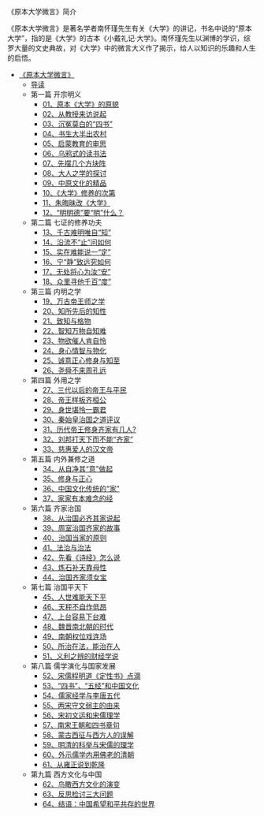 《原本大学微言》简介

《原本大学微言》是著名学者南怀瑾先生有关《大学》的讲记，书名中说的“原本大学”，指的是《大学》的古本《小戴礼记·大学》。南怀瑾先生以渊博的学识，综罗大量的文史典故，对《大学》中的微言大义作了揭示，给人以知识的乐趣和人生的启悟。

- [《原本大学微言》](儒家/《原本大学微言》/《原本大学微言》.md)
  - [导读](儒家/《原本大学微言》/导读.md)
  - 第一篇 开宗明义
      - [01、原本《大学》的原貌](儒家/《原本大学微言》/01、原本《大学》的原貌.md)
      - [02、从教授来访说起](儒家/《原本大学微言》/02、从教授来访说起.md)
      - [03、沉冤莫白的“四书”](儒家/《原本大学微言》/03、沉冤莫白的“四书”.md)
      - [04、书生大半出农村](儒家/《原本大学微言》/04、书生大半出农村.md)
      - [05、启蒙教育的审思](儒家/《原本大学微言》/05、启蒙教育的审思.md)
      - [06、乌鸦式的读书法](儒家/《原本大学微言》/06、乌鸦式的读书法.md)
      - [07、先摆几个方块阵](儒家/《原本大学微言》/07、先摆几个方块阵.md)
      - [08、大人之学的探讨](儒家/《原本大学微言》/08、大人之学的探讨.md)
      - [09、中原文化的精品](儒家/《原本大学微言》/09、中原文化的精品.md)
      - [10、《大学》修养的次第](儒家/《原本大学微言》/10、《大学》修养的次第.md)
      - [11、朱晦昧改《大学》](儒家/《原本大学微言》/11、朱晦昧改《大学》.md)
      - [12、“明明德”要“明”什么？](儒家/《原本大学微言》/12、“明明德”要“明”什么？.md)
  - 第二篇 七证的修养功夫
      - [13、千古难明唯自“知”](儒家/《原本大学微言》/13、千古难明唯自“知”.md)
      - [14、沿流不“止”问如何](儒家/《原本大学微言》/14、沿流不“止”问如何.md)
      - [15、实在难能说一“定”](儒家/《原本大学微言》/15、实在难能说一“定”.md)
      - [16、宁“静”致远究如何](儒家/《原本大学微言》/16、宁“静”致远究如何.md)
      - [17、无处将心为汝“安”](儒家/《原本大学微言》/17、无处将心为汝“安”.md)
      - [18、众里寻他千百“度”](儒家/《原本大学微言》/18、众里寻他千百“度”.md)
  - 第三篇 内明之学
      - [19、万古帝王师之学](儒家/《原本大学微言》/19、万古帝王师之学.md)
      - [20、知所先后的知性](儒家/《原本大学微言》/20、知所先后的知性.md)
      - [21、致知与格物](儒家/《原本大学微言》/21、致知与格物.md)
      - [22、智知万物自知难](儒家/《原本大学微言》/22、智知万物自知难.md)
      - [23、物欲催人肯自怜](儒家/《原本大学微言》/23、物欲催人肯自怜.md)
      - [24、身心情智与物化](儒家/《原本大学微言》/24、身心情智与物化.md)
      - [25、诚意正心修身与知至](儒家/《原本大学微言》/25、诚意正心修身与知至.md)
      - [26、尧舜不来周孔远](儒家/《原本大学微言》/26、尧舜不来周孔远.md)
  - 第四篇 外用之学
      - [27、三代以后的帝王与平民](儒家/《原本大学微言》/27、三代以后的帝王与平民.md)
      - [28、帝王样板齐桓公](儒家/《原本大学微言》/28、帝王样板齐桓公.md)
      - [29、身世堪怜一霸君](儒家/《原本大学微言》/29、身世堪怜一霸君.md)
      - [30、秦始皇治国之道评议](儒家/《原本大学微言》/30、秦始皇治国之道评议.md)
      - [31、历代帝王修身齐家有几人?](儒家/《原本大学微言》/31、历代帝王修身齐家有几人？.md)
      - [32、刘邦打天下而不能“齐家”](儒家/《原本大学微言》/32、刘邦打天下而不能“齐家”.md)
      - [33、慈惠爱人的汉文帝](儒家/《原本大学微言》/33、慈惠爱人的汉文帝.md)
  - 第五篇 内外兼修之道
      - [34、从自净其“意”做起](儒家/《原本大学微言》/34、从自净其“意”做起.md)
      - [35、修身与正心](儒家/《原本大学微言》/35、修身与正心.md)
      - [36、中国文化传统的“家”](儒家/《原本大学微言》/36、中国文化传统的“家”.md)
      - [37、家家有本难念的经](儒家/《原本大学微言》/37、家家有本难念的经.md)
  - 第六篇 齐家治国
      - [38、从治国必齐其家说起](儒家/《原本大学微言》/38、从治国必齐其家说起.md)
      - [39、周室治国齐家的故事](儒家/《原本大学微言》/39、周室治国齐家的故事.md)
      - [40、治国当家的原则](儒家/《原本大学微言》/40、治国当家的原则.md)
      - [41、法治与治法](儒家/《原本大学微言》/41、法治与治法.md)
      - [42、先看《诗经》怎么说](儒家/《原本大学微言》/42、先看《诗经》怎么说.md)
      - [43、炼石补天靠母性](儒家/《原本大学微言》/43、炼石补天靠母性.md)
      - [44、治国齐家须女宝](儒家/《原本大学微言》/44、治国齐家须女宝.md)
  - 第七篇 治国平天下
      - [45、人世难能天下平](儒家/《原本大学微言》/45、人世难能天下平.md)
      - [46、天秤不自作低昂](儒家/《原本大学微言》/46、天秤不自作低昂.md)
      - [47、上台容易下台难](儒家/《原本大学微言》/47、上台容易下台难.md)
      - [48、魏晋南北朝的时代](儒家/《原本大学微言》/48、魏晋南北朝的时代.md)
      - [49、南朝权位戏连场](儒家/《原本大学微言》/49、南朝权位戏连场.md)
      - [50、所治在法，能治在人](儒家/《原本大学微言》/50、所治在法，能治在人.md)
      - [51、义利之辨的财经学说](儒家/《原本大学微言》/51、义利之辨的财经学说.md)
  - 第八篇 儒学演化与国家发展
      - [52、宋儒程明道《定性书》点滴](儒家/《原本大学微言》/52、宋儒程明道《定性书》点滴.md)
      - [53、“四书”、“五经”和中国文化](儒家/《原本大学微言》/53、“四书”、“五经”和中国文化.md)
      - [54、儒家经学与李唐五代](儒家/《原本大学微言》/54、儒家经学与李唐五代.md)
      - [55、两宋守文弱主的由来](儒家/《原本大学微言》/55、两宋守文弱主的由来.md)
      - [56、宋初文运和宋儒理学](儒家/《原本大学微言》/56、宋初文运和宋儒理学.md)
      - [57、南宋王朝和四书章句](儒家/《原本大学微言》/57、南宋王朝和四书章句.md)
      - [58、蒙古西征与西方人的误解](儒家/《原本大学微言》/58、蒙古西征与西方人的误解.md)
      - [59、明清的科举与宋儒的理学](儒家/《原本大学微言》/59、明清的科举与宋儒的理学.md)
      - [60、外示儒学内用佛老的清朝](儒家/《原本大学微言》/60、外示儒学内用佛老的清朝.md)
      - [61、从雍正说到乾隆](儒家/《原本大学微言》/61、从雍正说到乾隆.md)
  - 第九篇 西方文化与中国
      - [62、鸟瞰西方文化的演变](儒家/《原本大学微言》/62、鸟瞰西方文化的演变.md)
      - [63、反思检讨三大问题](儒家/《原本大学微言》/63、反思检讨三大问题.md)
      - [64、结语：中国希望和平共存的世界](儒家/《原本大学微言》/64、结语：中国希望和平共存的世界.md)


